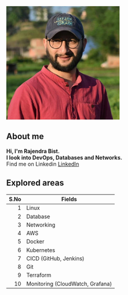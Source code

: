 
<picture>
 <source media="(prefers-color-scheme: dark)" srcset="https://github.com/sirfrajendra/sirfrajendra/blob/main/rajendra-photo.jpg" width="300" height="300">
 <source media="(prefers-color-scheme: light)" srcset="https://github.com/sirfrajendra/sirfrajendra/blob/main/rajendra-photo.jpg" width="300" height="300">
 <img alt="I am a DevOps and Database Engineer" src="https://github.com/sirfrajendra/sirfrajendra/blob/main/rajendra-photo.jpg" width="300" height="300">
</picture>

## About me

**Hi, I'm Rajendra Bist. <br>
I look into DevOps, Databases and Networks.** <br>
Find me on Linkedin
[LinkedIn](https://www.linkedin.com/in/rajendra-bist-4020a964/)


## Explored areas
| S.No | Fields        |
|-----:|---------------|
|     1| Linux         |
|     2| Database      |
|     3| Networking    |
|     4| AWS           |
|     5| Docker        |
|     6| Kubernetes    |
|     7| CICD (GitHub, Jenkins)          |
|     8| Git           |
|     9| Terraform     |
|    10| Monitoring (CloudWatch, Grafana)   |


